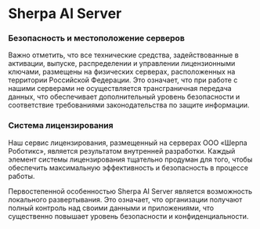 # Sherpa AI Server

### Безопасность и местоположение серверов

Важно отметить, что все технические средства, задействованные в активации, выпуске, распределении и управлении лицензионными ключами, размещены на физических серверах, расположенных на территории Российской Федерации. Это означает, что при работе с нашими серверами не осуществляется трансграничная передача данных, что обеспечивает дополнительный уровень безопасности и соответствие требованиями законодательства по защите информации.

### Система лицензирования

Наш сервис лицензирования, размещенный на серверах ООО «Шерпа Роботикс», является результатом внутренней разработки. Каждый элемент системы лицензирования тщательно продуман для того, чтобы обеспечить максимальную эффективность и безопасность в процессе работы.

Первостепенной особенностью Sherpa AI Server является возможность локального развертывания. Это означает, что организации получают полный контроль над своими данными и приложениями, что существенно повышает уровень безопасности и конфиденциальности.

